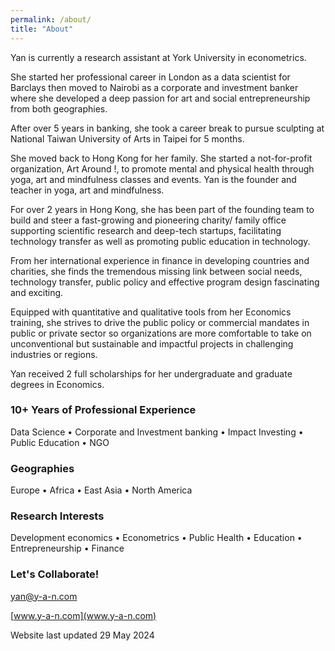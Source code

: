 ```yaml
---
permalink: /about/
title: "About"
---
```


Yan is currently a research assistant at York University in econometrics. 

She started her professional career in London as a data scientist for Barclays then moved to Nairobi as a corporate and investment banker where she developed a deep passion for art and social entrepreneurship from both geographies. 

After over 5 years in banking, she took a career break to pursue sculpting at National Taiwan University of Arts in Taipei for 5 months. 

She moved back to Hong Kong for her family. She started a not-for-profit organization, Art Around !, to promote mental and physical health through yoga, art and mindfulness classes and events. Yan is the founder and teacher in yoga, art and mindfulness.

For over 2 years in Hong Kong, she has been part of the founding team to build and steer a fast-growing and pioneering charity/ family office supporting scientific research and deep-tech startups, facilitating technology transfer as well as promoting public education in technology. 

From her international experience in finance in developing countries and charities, she finds the tremendous missing link between social needs, technology transfer, public policy and effective program design fascinating and exciting. 

Equipped with quantitative and qualitative tools from her Economics training, she strives to drive the public policy or commercial mandates in public or private sector so organizations are more comfortable to take on unconventional but sustainable and impactful projects in challenging industries or regions.

Yan received 2 full scholarships for her undergraduate and graduate degrees in Economics.

### 10+ Years of Professional Experience
Data Science • Corporate and Investment banking • Impact Investing • Public Education • NGO

### Geographies
Europe • Africa • East Asia • North America

### Research Interests 
Development economics • Econometrics • Public Health • Education • Entrepreneurship • Finance 

### Let's Collaborate!
[yan@y-a-n.com](mailto:yan@y-a-n.com)

[www.y-a-n.com](www.y-a-n.com)

Website last updated 29 May 2024
